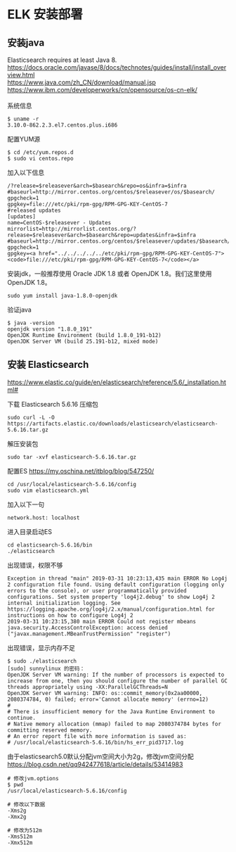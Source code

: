 # ELK 安装部署
## 安装java
Elasticsearch requires at least Java 8. </br>
https://docs.oracle.com/javase/8/docs/technotes/guides/install/install_overview.html </br>
https://www.java.com/zh_CN/download/manual.jsp </br>
https://www.ibm.com/developerworks/cn/opensource/os-cn-elk/ </br>
</br>
系统信息</br>
```
$ uname -r
3.10.0-862.2.3.el7.centos.plus.i686
```
配置YUM源
```
$ cd /etc/yum.repos.d
$ sudo vi centos.repo
```
加入以下信息
```
/?release=$releasever&arch=$basearch&repo=os&infra=$infra
#baseurl=http://mirror.centos.org/centos/$releasever/os/$basearch/
gpgcheck=1
gpgkey=file:///etc/pki/rpm-gpg/RPM-GPG-KEY-CentOS-7
#released updates 
[updates]
name=CentOS-$releasever - Updates
mirrorlist=http://mirrorlist.centos.org/?release=$releasever&arch=$basearch&repo=updates&infra=$infra
#baseurl=http://mirror.centos.org/centos/$releasever/updates/$basearch/
gpgcheck=1
gpgkey=<a href="../../../../../etc/pki/rpm-gpg/RPM-GPG-KEY-CentOS-7"><code>file:///etc/pki/rpm-gpg/RPM-GPG-KEY-CentOS-7</code></a>

```
安装jdk，一般推荐使用 Oracle JDK 1.8 或者 OpenJDK 1.8。我们这里使用 OpenJDK 1.8。
```
sudo yum install java-1.8.0-openjdk
```
验证java
```
$ java -version
openjdk version "1.8.0_191"
OpenJDK Runtime Environment (build 1.8.0_191-b12)
OpenJDK Server VM (build 25.191-b12, mixed mode)
```
## 安装 Elasticsearch
https://www.elastic.co/guide/en/elasticsearch/reference/5.6/_installation.html#

下载  Elasticsearch 5.6.16 压缩包
```
sudo curl -L -O https://artifacts.elastic.co/downloads/elasticsearch/elasticsearch-5.6.16.tar.gz
```
解压安装包
```
sudo tar -xvf elasticsearch-5.6.16.tar.gz
```
配置ES
https://my.oschina.net/itblog/blog/547250/
```
cd /usr/local/elasticsearch-5.6.16/config
sudo vim elasticsearch.yml
```
加入以下一句
```
network.host: localhost
```
进入目录启动ES
```
cd elasticsearch-5.6.16/bin
./elasticsearch
```
出现错误，权限不够
```
Exception in thread "main" 2019-03-31 10:23:13,435 main ERROR No Log4j 2 configuration file found. Using default configuration (logging only errors to the console), or user programmatically provided configurations. Set system property 'log4j2.debug' to show Log4j 2 internal initialization logging. See https://logging.apache.org/log4j/2.x/manual/configuration.html for instructions on how to configure Log4j 2
2019-03-31 10:23:15,380 main ERROR Could not register mbeans java.security.AccessControlException: access denied ("javax.management.MBeanTrustPermission" "register")
```
出现错误，显示内存不足
```
$ sudo ./elasticsearch
[sudo] sunnylinux 的密码：
OpenJDK Server VM warning: If the number of processors is expected to increase from one, then you should configure the number of parallel GC threads appropriately using -XX:ParallelGCThreads=N
OpenJDK Server VM warning: INFO: os::commit_memory(0x2aa00000, 2080374784, 0) failed; error='Cannot allocate memory' (errno=12)
#
# There is insufficient memory for the Java Runtime Environment to continue.
# Native memory allocation (mmap) failed to map 2080374784 bytes for committing reserved memory.
# An error report file with more information is saved as:
# /usr/local/elasticsearch-5.6.16/bin/hs_err_pid3717.log
```
由于elasticsearch5.0默认分配jvm空间大小为2g，修改jvm空间分配
https://blog.csdn.net/qq942477618/article/details/53414983
```
# 修改jvm.options
$ pwd
/usr/local/elasticsearch-5.6.16/config

# 修改以下数据
-Xms2g
-Xmx2g

# 修改为512m
-Xms512m
-Xmx512m
```


